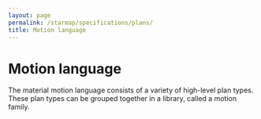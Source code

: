 ```yaml
---
layout: page
permalink: /starmap/specifications/plans/
title: Motion language
---
```


# Motion language

The material motion language consists of a variety of high-level plan types. These plan types can be grouped together in a library, called a motion family.

